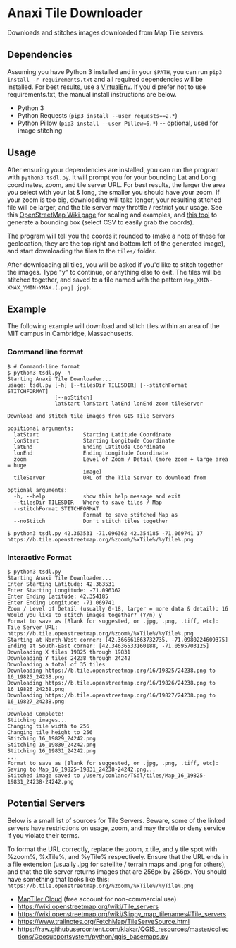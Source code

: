 # Anaxi Tile Downloader
Downloads and stitches images downloaded from Map Tile servers.

## Dependencies
Assuming you have Python 3 installed and in your `$PATH`, you can run `pip3 install -r requirements.txt` and all required dependencies will be installed. For best results, use a [VirtualEnv](https://virtualenv.pypa.io/en/stable/userguide/#). If you'd prefer not to use requirements.txt, the manual install instructions are below.

* Python 3
* Python Requests (`pip3 install --user requests==2.*`)
* Python Pillow (`pip3 install --user Pillow=6.*`) -- optional, used for image stitching

## Usage
After ensuring your dependencies are installed, you can run the program with `python3 tsdl.py`. It will prompt you for your bounding Lat and Long coordinates, zoom, and tile server URL. For best results, the larger the area you select with your lat & long, the smaller you should have your zoom. If your zoom is too big, downloading will take longer, your resulting stitched file will be larger, and the tile server may throttle / restrict your usage. See this [OpenStreetMap Wiki page](https://wiki.openstreetmap.org/wiki/Zoom_levels) for scaling and examples, and [this tool](https://boundingbox.klokantech.com/) to generate a bounding box (select CSV to easily grab the coords).

The program will tell you the coords it rounded to (make a note of these for geolocation, they are the top right and bottom left of the generated image), and start downloading the tiles to the `tiles/` folder. 

After downloading all tiles, you will be asked if you'd like to stitch together the images. Type "y" to continue, or anything else to exit. The tiles will be stitched together, and saved to a file named with the pattern `Map_XMIN-XMAX_YMIN-YMAX.(.png|.jpg)`. 

## Example
The following example will download and stitch tiles within an area of the MIT campus in Cambridge, Massachusetts.

### Command line format
```
$ # Command-line format
$ python3 tsdl.py -h
Starting Anaxi Tile Downloader...
usage: tsdl.py [-h] [--tilesDir TILESDIR] [--stitchFormat STITCHFORMAT]
               [--noStitch]
               latStart lonStart latEnd lonEnd zoom tileServer

Download and stitch tile images from GIS Tile Servers

positional arguments:
  latStart              Starting Latitude Coordinate
  lonStart              Starting Longitude Coordinate
  latEnd                Ending Latitude Coordinate
  lonEnd                Ending Longitude Coordinate
  zoom                  Level of Zoom / Detail (more zoom + large area = huge
                        image)
  tileServer            URL of the Tile Server to download from

optional arguments:
  -h, --help            show this help message and exit
  --tilesDir TILESDIR   Where to save tiles / Map
  --stitchFormat STITCHFORMAT
                        Format to save stitched Map as
  --noStitch            Don't stitch tiles together

$ python3 tsdl.py 42.363531 -71.096362 42.354185 -71.069741 17 https://b.tile.openstreetmap.org/%zoom%/%xTile%/%yTile%.png
```

### Interactive Format
```
$ python3 tsdl.py
Starting Anaxi Tile Downloader...
Enter Starting Latitude: 42.363531
Enter Starting Longitude: -71.096362
Enter Ending Latitude: 42.354185
Enter Ending Longitude: -71.069741
Zoom / Level of Detail (usually 0-18, larger = more data & detail): 16
Would you like to stitch images together? (Y/n) y
Format to save as [Blank for suggested, or .jpg, .png, .tiff, etc]:
Tile Server URL: https://b.tile.openstreetmap.org/%zoom%/%xTile%/%yTile%.png
Starting at North-West corner: [42.366661663732735, -71.0980224609375]
Ending at South-East corner: [42.34636533160188, -71.0595703125]
Downloading X tiles 19825 through 19831
Downloading Y tiles 24238 through 24242
Downloading a total of 35 tiles
Downloading https://b.tile.openstreetmap.org/16/19825/24238.png to 16_19825_24238.png
Downloading https://b.tile.openstreetmap.org/16/19826/24238.png to 16_19826_24238.png
Downloading https://b.tile.openstreetmap.org/16/19827/24238.png to 16_19827_24238.png
...
Download Complete!
Stitching images...
Changing tile width to 256
Changing tile height to 256
Stitching 16_19829_24242.png
Stitching 16_19830_24242.png
Stitching 16_19831_24242.png
...
Format to save as [Blank for suggested, or .jpg, .png, .tiff, etc]: 
Saving to Map_16_19825-19831_24238-24242.png...
Stitched image saved to /Users/conlanc/TSdl/tiles/Map_16_19825-19831_24238-24242.png
```

## Potential Servers
Below is a small list of sources for Tile Servers. Beware, some of the linked servers have restrictions on usage, zoom, and may throttle or deny service if you violate their terms. 

To format the URL correctly, replace the zoom, x tile, and y tile spot with %zoom%, %xTile%, and %yTile% respectively. Ensure that the URL ends in a file extension (usually .jpg for satellite / terrain maps and .png for others), and that the tile server returns images that are 256px by 256px. You should have something that looks like this: `https://b.tile.openstreetmap.org/%zoom%/%xTile%/%yTile%.png` 

* [MapTiler Cloud](https://cloud.maptiler.com/maps/) (free account for non-commercial use)
* https://wiki.openstreetmap.org/wiki/Tile_servers
* https://wiki.openstreetmap.org/wiki/Slippy_map_tilenames#Tile_servers
* https://www.trailnotes.org/FetchMap/TileServeSource.html
* https://raw.githubusercontent.com/klakar/QGIS_resources/master/collections/Geosupportsystem/python/qgis_basemaps.py
